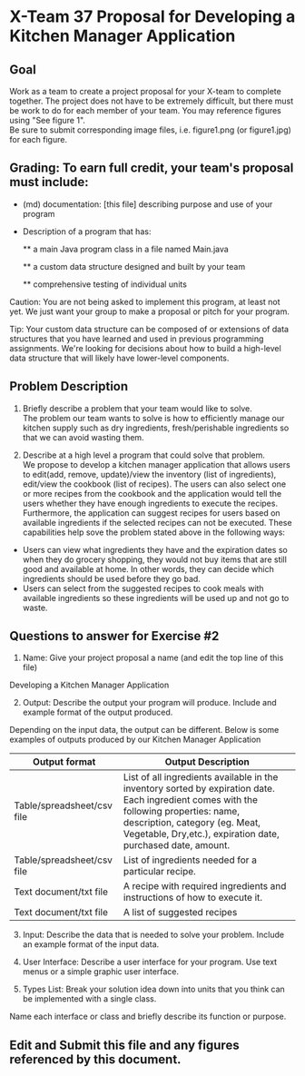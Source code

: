 # X-Team 37 Proposal for Developing a Kitchen Manager Application

## Goal

Work as a team to create a project proposal for your X-team to complete together.
The project does not have to be extremely difficult,
but there must be work to do for each member of your team.
You may reference figures using "See figure 1".  
Be sure to submit corresponding image files, i.e. figure1.png (or figure1.jpg) for each figure.

## Grading: To earn full credit, your team's proposal must include:

* (md) documentation: [this file] describing purpose and use of your program

* Description of a program that has:

  ** a main Java program class in a file named Main.java
  
  ** a custom data structure designed and built by your team
  
  ** comprehensive testing of individual units
  
 Caution: You are not being asked to implement this program, at least not yet. 
 We just want your group to make a proposal or pitch for your program.
 
 Tip: Your custom data structure can be composed of or extensions of data structures that you have learned and used in previous programming assignments.  We're looking for decisions about how to build a high-level data structure that will likely have lower-level components.

## Problem Description
1. Briefly describe a problem that your team would like to solve.  
The problem our team wants to solve is how to efficiently manage our kitchen supply such as dry ingredients, fresh/perishable ingredients so that we can avoid wasting them. 

2. Describe at a high level a program that could solve that problem.  
We propose to develop a kitchen manager application that allows users to edit(add, remove, update)/view the inventory (list of ingredients), edit/view the cookbook (list of recipes). The users can also select one or more recipes from the cookbook and the application would tell the users whether they have enough ingredients to execute the recipes. Furthermore, the application can suggest recipes for users based on available ingredients if the selected recipes can not be executed. These capabilities help sove the problem stated above in the following ways: 
* Users can view what ingredients they have and the expiration dates so when they do grocery shopping, they would not buy items that are still good and available at home. In other words, they can decide which ingredients should be used before they go bad. 
* Users can select from the suggested recipes to cook meals with available ingredients so these ingredients will be used up and not go to waste.


## Questions to answer for Exercise #2

1. Name: Give your project proposal a name (and edit the top line of this file)

Developing a Kitchen Manager Application

2. Output: Describe the output your program will produce.  Include and example format of the output produced.

Depending on the input data, the output can be different. Below is some examples of outputs produced by our Kitchen Manager Application

|Output format|Output Description|
|---|---|
|Table/spreadsheet/csv file|List of all ingredients available in the inventory sorted by expiration date. Each ingredient comes with the following properties: name, description, category (eg. Meat, Vegetable, Dry,etc.), expiration date, purchased date, amount.|
|Table/spreadsheet/csv file| List of ingredients needed for a particular recipe.|
|Text document/txt file| A recipe with required ingredients and instructions of how to execute it.|
|Text document/txt file| A list of suggested recipes|


3. Input: Describe the data that is needed to solve your problem. Include an example format of the input data.



4. User Interface: Describe a user interface for your program.  Use text menus or a simple graphic user interface.



5. Types List: Break your solution idea down into units that you think can be implemented with a single class.



Name each interface or class and briefly describe its function or purpose.


## Edit and Submit this file and any figures referenced by this document.

